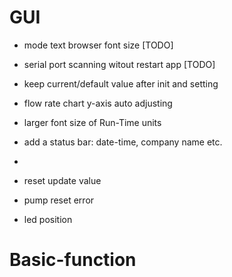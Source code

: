 # GUI
  - mode text browser font size [TODO]
  - serial port scanning witout restart app [TODO]
  - keep current/default value after init and setting
  - flow rate chart y-axis auto adjusting
  - larger font size of Run-Time units
  - add a status bar: date-time, company name etc.
  -
  - reset update value
  - pump reset error

  - led position

# Basic-function

